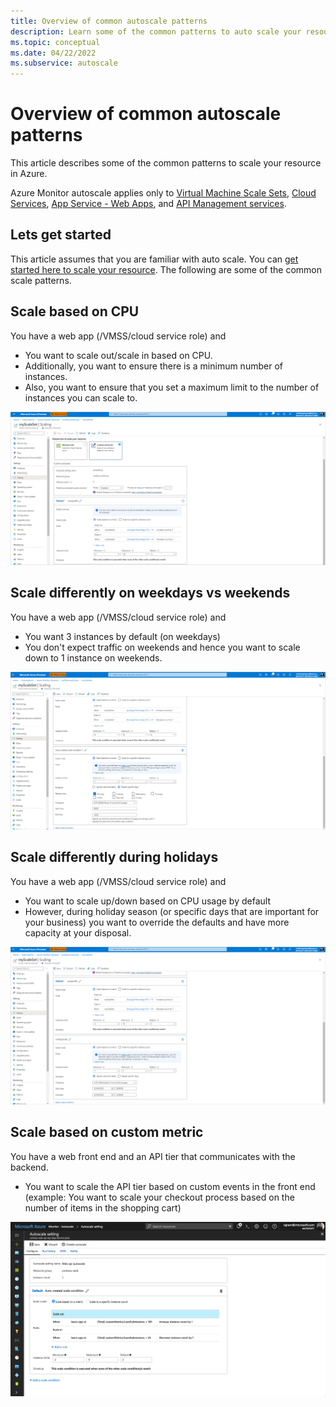 ```yaml
---
title: Overview of common autoscale patterns
description: Learn some of the common patterns to auto scale your resource in Azure.
ms.topic: conceptual
ms.date: 04/22/2022
ms.subservice: autoscale
---
```

# Overview of common autoscale patterns
This article describes some of the common patterns to scale your resource in Azure.

Azure Monitor autoscale applies only to [Virtual Machine Scale Sets](https://azure.microsoft.com/services/virtual-machine-scale-sets/), [Cloud Services](https://azure.microsoft.com/services/cloud-services/), [App Service - Web Apps](https://azure.microsoft.com/services/app-service/web/), and [API Management services](../../api-management/api-management-key-concepts.md).

## Lets get started

This article assumes that you are familiar with auto scale. You can [get started here to scale your resource][1]. The following are some of the common scale patterns.

## Scale based on CPU

You have a web app (/VMSS/cloud service role) and

- You want to scale out/scale in based on CPU.
- Additionally, you want to ensure there is a minimum number of instances.
- Also, you want to ensure that you set a maximum limit to the number of instances you can scale to.

[![Scale based on CPU](./media/autoscale-common-scale-patterns/scale-based-on-cpu.png)](./media/autoscale-common-scale-patterns/scale-based-on-cpu.png#lightbox)

## Scale differently on weekdays vs weekends

You have a web app (/VMSS/cloud service role) and

- You want 3 instances by default (on weekdays)
- You don't expect traffic on weekends and hence you want to scale down to 1 instance on weekends.

[![Scale differently on weekdays vs weekends](./media/autoscale-common-scale-patterns/scale-based-on-day.png)](./media/autoscale-common-scale-patterns/scale-differently-on-weekends.png#lightbox)

## Scale differently during holidays

You have a web app (/VMSS/cloud service role) and

- You want to scale up/down based on CPU usage by default
- However, during holiday season (or specific days that are important for your business) you want to override the defaults and have more capacity at your disposal.

[![Scale differently on holidays](./media/autoscale-common-scale-patterns/scale-for-holiday.png)](./media/autoscale-common-scale-patterns/scale-for-holiday.png#lightbox)

## Scale based on custom metric

You have a web front end and an API tier that communicates with the backend.

- You want to scale the API tier based on custom events in the front end (example: You want to scale your checkout process based on the number of items in the shopping cart)

![Scale based on custom metric][5]

<!--Reference-->
[1]: ./autoscale-get-started.md
[2]: ./media/autoscale-common-scale-patterns/scale-based-on-cpu.png
[3]: ./media/autoscale-common-scale-patterns/weekday-weekend-scale.png
[4]: ./media/autoscale-common-scale-patterns/holidays-scale.png
[5]: ./media/autoscale-common-scale-patterns/custom-metric-scale.png
